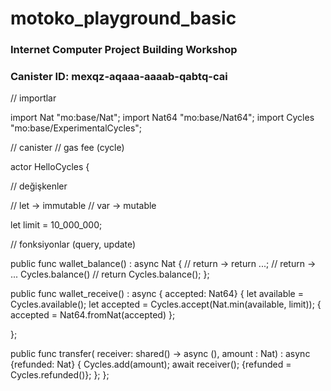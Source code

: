 # motoko_playground_basic
### Internet Computer Project Building Workshop
### Canister ID: mexqz-aqaaa-aaaab-qabtq-cai

// importlar

import Nat "mo:base/Nat";
import Nat64 "mo:base/Nat64";
import Cycles "mo:base/ExperimentalCycles";

// canister
// gas fee (cycle)

actor HelloCycles {

  // değişkenler

  // let -> immutable
  // var -> mutable

  let limit = 10_000_000;

  // fonksiyonlar (query, update)

  public func wallet_balance() : async Nat {
    // return -> return ...;
    // return -> ...
    Cycles.balance()
    // return Cycles.balance();
  };

  public func wallet_receive() : async { accepted: Nat64} {
    let available = Cycles.available();
    let accepted = Cycles.accept(Nat.min(available, limit));
  { accepted = Nat64.fromNat(accepted) };

};

public func transfer(
  receiver: shared() -> async (),
  amount : Nat) : async {refunded: Nat} {
    Cycles.add(amount);
    await receiver();
    {refunded = Cycles.refunded()};
  };
};
